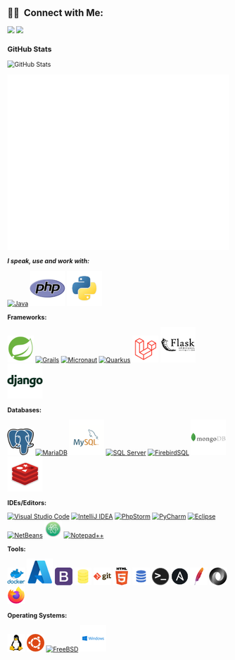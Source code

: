 ## 🤝🏻 &nbsp;Connect with Me:

<p align="left">
<a href="https://www.linkedin.com/in/ibakirov" target="_blank"><img height="30" src="https://img.shields.io/badge/-ibakirov-0077B5?style=flat-square&logo=Linkedin&logoColor=white"></a>
<a href="mailto:i.bakirov@gmail.com" target="_blank"><img height="30" src="https://img.shields.io/badge/-i.bakirov@gmail.com-D14836?style=flat-square&logo=Gmail&logoColor=white"></a>
</p>

### GitHub Stats
![GitHub Stats](https://github-readme-stats.vercel.app/api?username=ibakirov&show_icons=true&count_private=true&include_all_commits=true&disable_animations=true&theme=dracula)

![Metrics](https://github.com/ibakirov/ibakirov/blob/main/github-metrics.svg)

**_I speak, use and work with:_**


<a href="https://github.com/topics/java" target="_blank"><img height="80" src="https://upload.wikimedia.org/wikipedia/en/3/30/Java_programming_language_logo.svg" alt="Java" title="Java"></a>
<a href="https://github.com/topics/php" target="_blank"><img height="80" src="https://raw.githubusercontent.com/github/explore/ccc16358ac4530c6a69b1b80c7223cd2744dea83/topics/php/php.png" alt="PHP" title="PHP"></a>
<a href="https://github.com/topics/python" target="_blank"><img height="80" src="https://raw.githubusercontent.com/github/explore/80688e429a7d4ef2fca1e82350fe8e3517d3494d/topics/python/python.png" alt="Python" title="Python"></a>

**Frameworks:**

<a href="https://github.com/topics/spring-boot" target="_blank"><img height="60" src="https://raw.githubusercontent.com/github/explore/80688e429a7d4ef2fca1e82350fe8e3517d3494d/topics/spring-boot/spring-boot.png" alt="Spring" title="Spring, Spring Boot"></a>
<a href="https://grails.org" target="_blank"><img height="40" src="https://upload.wikimedia.org/wikipedia/commons/9/93/Grails_logo.png" alt="Grails" title="Grails"></a>
<a href="https://micronaut.io" target="_blank"><img height="60" src="https://objectcomputing.com/files/2616/2275/4406/micronaut_stacked_black.svg" alt="Micronaut" title="Micronaunt"></a>
<a href="https://quarkus.io" target="_blank"><img height="40" src="https://upload.wikimedia.org/wikipedia/en/8/83/Quarkus-logo.svg" alt="Quarkus" title="Quarkus"></a>
<a href="https://github.com/topics/laravel" target="_blank"><img height="60" src="https://raw.githubusercontent.com/github/explore/56a826d05cf762b2b50ecbe7d492a839b04f3fbf/topics/laravel/laravel.png" alt="Laravel" title="Laravel"></a>
<a href="https://github.com/topics/flask" target="_blank"><img height="80" src="https://raw.githubusercontent.com/github/explore/80688e429a7d4ef2fca1e82350fe8e3517d3494d/topics/flask/flask.png" alt="Flask" title="Flask"></a>
<a href="https://github.com/topics/django" target="_blank"><img height="80" src="https://raw.githubusercontent.com/github/explore/80688e429a7d4ef2fca1e82350fe8e3517d3494d/topics/django/django.png" alt="Django" title="Django"></a>

**Databases:**

<a href="https://github.com/topics/postgresql" target="_blank"><img height="60" src="https://raw.githubusercontent.com/github/explore/80688e429a7d4ef2fca1e82350fe8e3517d3494d/topics/postgresql/postgresql.png" alt="PostgreSQL" title="PostgreSQL"></a>
<a href="https://mariadb.org" target="_blank"><img height="40" src="https://upload.wikimedia.org/wikipedia/commons/c/ca/MariaDB_colour_logo.svg" alt="MariaDB" title="MariaDB"></a>
<a href="https://github.com/topics/mysql" target="_blank"><img height="80" src="https://raw.githubusercontent.com/github/explore/80688e429a7d4ef2fca1e82350fe8e3517d3494d/topics/mysql/mysql.png" alt="MySQL" title="MySQL"></a>
<a href="https://www.microsoft.com/en-us/sql-server" target="_blank"><img height="80" src="https://user-images.githubusercontent.com/4249331/52232852-e2c4f780-28bd-11e9-835d-1e3cf3e43888.png" alt="SQL Server" title="SQL Server"></a>
<a href="https://firebirdsql.org" target="_blank"><img height="40" src="https://firebirdsql.org/file/about/ds-firebird-logo-90.png" alt="FirebirdSQL" title="FirebirdSQL"></a>
<a href="https://github.com/topics/mongodb" target="_blank"><img height="80" src="https://raw.githubusercontent.com/github/explore/80688e429a7d4ef2fca1e82350fe8e3517d3494d/topics/mongodb/mongodb.png" alt="MongoDB" title="MongoDB"></a>
<a href="https://github.com/topics/redis" target="_blank"><img height="80" src="https://raw.githubusercontent.com/github/explore/80688e429a7d4ef2fca1e82350fe8e3517d3494d/topics/redis/redis.png" alt="Redis" title="Redis"></a>



**IDEs/Editors:**

<a href="https://code.visualstudio.com" target="_blank"><img height="40" src="https://upload.wikimedia.org/wikipedia/commons/9/9a/Visual_Studio_Code_1.35_icon.svg" alt="Visual Studio Code" title="Visual Studio Code"></a>
<a href="https://www.jetbrains.com" target="_blank"><img height="40" src="https://resources.jetbrains.com/storage/products/company/brand/logos/IntelliJ_IDEA_icon.svg" alt="IntelliJ IDEA" title="IntelliJ IDEA"></a>
<a href="https://www.jetbrains.com" target="_blank"><img height="40" src="https://resources.jetbrains.com/storage/products/company/brand/logos/PhpStorm_icon.svg" alt="PhpStorm" title="PhpStorm"></a>
<a href="https://www.jetbrains.com" target="_blank"><img height="40" src="https://resources.jetbrains.com/storage/products/company/brand/logos/PyCharm_icon.svg" alt="PyCharm" title="PyCharm"></a>
<a href="https://www.eclipse.org/ide" target="_blank"><img height="40" src="https://www.eclipse.org/org/artwork/images/eclipse_ide_logo.png" alt="Eclipse" title="Eclipse"></a>
<a href="https://netbeans.apache.org" target="_blank"><img height="40" src="https://upload.wikimedia.org/wikipedia/commons/9/98/Apache_NetBeans_Logo.svg" alt="NetBeans" title="NetBeans"></a>
<a href="https://github.com/topics/atom" target="_blank"><img height="40" src="https://raw.githubusercontent.com/github/explore/80688e429a7d4ef2fca1e82350fe8e3517d3494d/topics/atom/atom.png" alt="Atom" title="Atom"></a>
<a href="https://notepad-plus-plus.org" target="_blank"><img height="40" src="https://notepad-plus-plus.org/images/logo.svg" alt="Notepad++" title="Notepad++"></a>

**Tools:**

<a href="https://github.com/topics/docker" target="_blank"><img height="40" src="https://raw.githubusercontent.com/github/explore/80688e429a7d4ef2fca1e82350fe8e3517d3494d/topics/docker/docker.png" alt="Docker" title="Docker"></a>
<a href="https://github.com/topics/azure" target="_blank"><img height="60" src="https://raw.githubusercontent.com/github/explore/80688e429a7d4ef2fca1e82350fe8e3517d3494d/topics/azure/azure.png" alt="Azure" title="Azure"></a>
<a href="https://github.com/topics/bootstrap" target="_blank"><img height="40" src="https://raw.githubusercontent.com/github/explore/80688e429a7d4ef2fca1e82350fe8e3517d3494d/topics/bootstrap/bootstrap.png" alt="Bootstrap" title="Bootstrap"></a>
<a href="https://github.com/topics/database" target="_blank"><img height="40" src="https://raw.githubusercontent.com/github/explore/285d19f261b6d469fd8a309dddb234371d7be462/topics/database/database.png" alt="Database" title="Database"></a>
<a href="https://github.com/topics/git" target="_blank"><img height="40" src="https://raw.githubusercontent.com/github/explore/80688e429a7d4ef2fca1e82350fe8e3517d3494d/topics/git/git.png" alt="Git" title="Git"></a>
<a href="https://github.com/topics/html" target="_blank"><img height="40" src="https://raw.githubusercontent.com/github/explore/80688e429a7d4ef2fca1e82350fe8e3517d3494d/topics/html/html.png" alt="HTML" title="HTML"></a>
<a href="https://github.com/topics/sql" target="_blank"><img height="40" src="https://raw.githubusercontent.com/github/explore/80688e429a7d4ef2fca1e82350fe8e3517d3494d/topics/sql/sql.png" alt="SQL" title="SQL"></a>
<a href="https://github.com/topics/terminal" target="_blank"><img height="40" src="https://raw.githubusercontent.com/github/explore/d92924b1d925bb134e308bd29c9de6c302ed3beb/topics/terminal/terminal.png" alt="Terminal" title="Therminal, shell"></a>
<a href="https://github.com/topics/ansible" target="_blank"><img height="40" src="https://raw.githubusercontent.com/github/explore/80688e429a7d4ef2fca1e82350fe8e3517d3494d/topics/ansible/ansible.png" alt="Ansible" title="Ansible"></a>
<a href="https://github.com/topics/maven" target="_blank"><img height="40" src="https://raw.githubusercontent.com/github/explore/80688e429a7d4ef2fca1e82350fe8e3517d3494d/topics/maven/maven.png" alt="Apache Maven" title="Apache Maven"></a>
<a href="https://github.com/topics/json" target="_blank"><img height="40" src="https://raw.githubusercontent.com/github/explore/80688e429a7d4ef2fca1e82350fe8e3517d3494d/topics/json/json.png" alt="JSON" title="JSON"></a>
<a href="https://github.com/topics/firefox" target="_blank"><img height="40" src="https://raw.githubusercontent.com/github/explore/728542e0d33f83720614f61923a9cb424264db23/topics/firefox/firefox.png" alt="Firefox" title="Firefox"></a>

**Operating Systems:**

<a href="https://github.com/topics/linux" target="_blank"><img height="40" src="https://raw.githubusercontent.com/github/explore/80688e429a7d4ef2fca1e82350fe8e3517d3494d/topics/linux/linux.png" alt="Linux" title="Linux"></a>
<a href="https://github.com/topics/ubuntu" target="_blank"><img height="40" src="https://raw.githubusercontent.com/github/explore/80688e429a7d4ef2fca1e82350fe8e3517d3494d/topics/ubuntu/ubuntu.png" alt="Ubuntu" title="Ubuntu"></a>
<a href="https://www.freebsd.org" target="_blank"><img height="40" src="https://upload.wikimedia.org/wikipedia/en/thumb/d/df/Freebsd_logo.svg/320px-Freebsd_logo.svg.png" alt="FreeBSD" title="FreeBSD"></a>
<a href="https://github.com/topics/windows" target="_blank"><img height="60" src="https://raw.githubusercontent.com/github/explore/80688e429a7d4ef2fca1e82350fe8e3517d3494d/topics/windows/windows.png" alt="Windows" title="Windows"></a>


<!--
## Achievements

- [Microsoft Learn - https://docs.microsoft.com/en-us/users/ibakirov/achievements]
- [Coursera - https://www.coursera.org/user/19130654ee1feeacb38ece02a5a3151b]
-->

<!--
**ibakirov/ibakirov** is a ✨ _special_ ✨ repository because its `README.md` (this file) appears on your GitHub profile.

Here are some ideas to get you started:

- 🔭 I’m currently working on ...
- 🌱 I’m currently learning ...
- 👯 I’m looking to collaborate on ...
- 🤔 I’m looking for help with ...
- 💬 Ask me about ...
- 📫 How to reach me: ...
- 😄 Pronouns: ...
- ⚡ Fun fact: ...
-->

